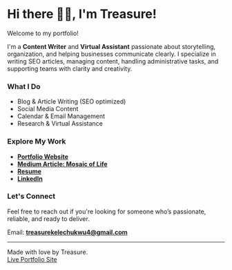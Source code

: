 # Hi there 👋🏾, I'm Treasure!

Welcome to my portfolio!

I'm a **Content Writer** and **Virtual Assistant** passionate about storytelling, organization, and helping businesses communicate clearly. I specialize in writing SEO articles, managing content, handling administrative tasks, and supporting teams with clarity and creativity.

### What I Do
- Blog & Article Writing (SEO optimized)
- Social Media Content
- Calendar & Email Management
- Research & Virtual Assistance

### Explore My Work
- **[Portfolio Website](https://bit.ly/44ZEF1F)**
- **[Medium Article: Mosaic of Life](https://treasurekelechukwu4.medium.com/mosaic-of-life-da76c359271c)**
- **[Resume](https://docs.google.com/document/d/1s45qUjlXhL7MmNRH_VUnRnlULDhNrYgJKwOJMl__gO8/edit?usp=drivesdk)**
- **[LinkedIn](https://www.linkedin.com/in/treasurekelechukwu)**

### Let's Connect
Feel free to reach out if you're looking for someone who’s passionate, reliable, and ready to deliver.

Email: **treasurekelechukwu4@gmail.com**

---

Made with love by Treasure.  
[Live Portfolio Site](https://treasurekayy.github.io)
